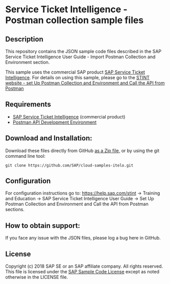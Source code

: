 # Service Ticket Intelligence - Postman collection sample files

## Description

This repository contains the JSON sample code files described in the SAP Service Ticket Intelligence User Guide - Import Postman Collection and Environment section.  

This sample uses the commercial SAP product [SAP Service Ticket Intelligence](https://help.sap.com/viewer/p/SAP_SERVICE_TICKET_INTELLIGENCE).  For details on using this sample, please go to the [STINT website - set Up Postman Collection and Environment and Call the API from Postman](https://help.sap.com/viewer/fb95f4cf368448be94f0eaed1583f491/1807/en-US/2d3018c4cffd4ced9a7c4f9ea5bc0ceb.html)

## Requirements

- [SAP Service Ticket Intelligence](https://www.sap.com/products/service-ticket-intelligence.html) (commercial product)
- [Postman API Development Environment](https://www.getpostman.com/)

## Download and Installation:

Download these files directly from GitHub [as a Zip file,](https://github.com/SAP/cloud-samples-itelo/archive/master.zip) or by using the git command line tool:

    git clone https://github.com/SAP/cloud-samples-itelo.git
  

## Configuration

For configuration instructions go to: https://help.sap.com/stint -> Training and Education -> SAP Service Ticket Intelligence User Guide -> Set Up Postman Collection and Environment and Call the API from Postman sections.

## How to obtain support:

If you face any issue with the JSON files, please log a bug here in GitHub.

## License

Copyright (c) 2018 SAP SE or an SAP affiliate company. All rights reserved.
This file is licensed under the [SAP Sample Code License](/LICENSE) except as noted otherwise in the LICENSE file.
